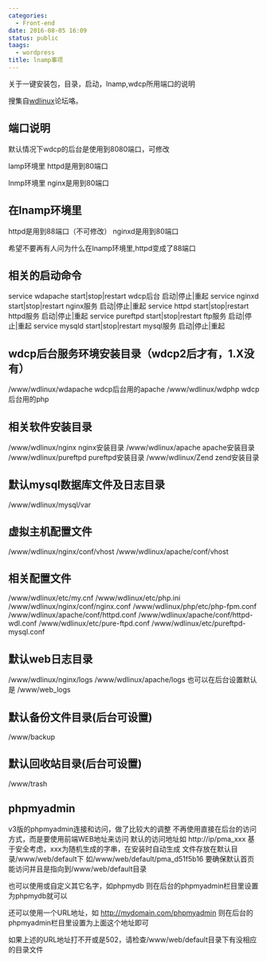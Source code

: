 ```yaml
---
categories:
  - Front-end
date: 2016-08-05 16:09
status: public
taags:
  - wordpress
title: lnamp事项
---
```


关于一键安装包，目录，启动，lnamp,wdcp所用端口的说明

搜集自[wdlinux](http://wdlinux.cn/)论坛咯。

<!--more-->

## 端口说明
默认情况下wdcp的后台是使用到8080端口，可修改

lamp环境里
httpd是用到80端口

lnmp环境里
nginx是用到80端口

## 在lnamp环境里
httpd是用到88端口（不可修改）
nginxd是用到80端口

希望不要再有人问为什么在lnamp环境里,httpd变成了88端口

## 相关的启动命令
service wdapache start|stop|restart    wdcp后台 启动|停止|重起
service nginxd start|stop|restart        nginx服务 启动|停止|重起
service httpd start|stop|restart          httpd服务 启动|停止|重起
service pureftpd start|stop|restart     ftp服务 启动|停止|重起
service mysqld start|stop|restart        mysql服务 启动|停止|重起


## wdcp后台服务环境安装目录（wdcp2后才有，1.X没有）
/www/wdlinux/wdapache wdcp后台用的apache
/www/wdlinux/wdphp wdcp后台用的php

## 相关软件安装目录
/www/wdlinux/nginx   nginx安装目录
/www/wdlinux/apache apache安装目录
/www/wdlinux/pureftpd pureftpd安装目录
/www/wdlinux/Zend zend安装目录

## 默认mysql数据库文件及日志目录
/www/wdlinux/mysql/var

## 虚拟主机配置文件
/www/wdlinux/nginx/conf/vhost
/www/wdlinux/apache/conf/vhost

## 相关配置文件
/www/wdlinux/etc/my.cnf
/www/wdlinux/etc/php.ini
/www/wdlinux/nginx/conf/nginx.conf
/www/wdlinux/php/etc/php-fpm.conf
/www/wdlinux/apache/conf/httpd.conf
/www/wdlinux/apache/conf/httpd-wdl.conf
/www/wdlinux/etc/pure-ftpd.conf
/www/wdlinux/etc/pureftpd-mysql.conf

## 默认web日志目录
/www/wdlinux/nginx/logs
/www/wdlinux/apache/logs
也可以在后台设置默认是
/www/web_logs


## 默认备份文件目录(后台可设置)
/www/backup

## 默认回收站目录(后台可设置)
/www/trash

## phpmyadmin
v3版的phpmyadmin连接和访问，做了比较大的调整
不再使用直接在后台的访问方式，而是要使用前端WEB地址来访问
默认的访问地址如 http://ip/pma_xxx
基于安全考虑，xxx为随机生成的字串，在安装时自动生成
文件存放在默认目录/www/web/default下
如/www/web/default/pma_d51f5b16
要确保默认首页能访问并且是指向到/www/web/default目录

也可以使用或自定义其它名字，如phpmydb
则在后台的phpmyadmin栏目里设置为phpmydb就可以

还可以使用一个URL地址，如
http://mydomain.com/phpmyadmin
则在后台的phpmyadmin栏目里设置为上面这个地址即可

如果上述的URL地址打不开或是502，请检查/www/web/default目录下有没相应的目录文件